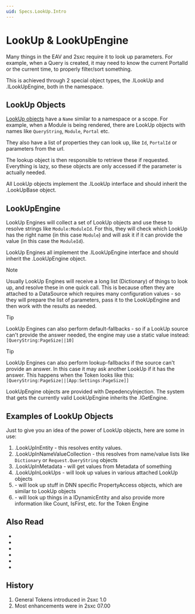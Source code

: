 ```yaml
---
uid: Specs.LookUp.Intro
---
```


# LookUp & LookUpEngine

Many things in the EAV and 2sxc require it to look up parameters. 
For example, when a Query is created, it may need to know the current PortalId or the current time, to properly filter/sort something. 

This is achieved through 2 special object types, the [](xref:ToSic.Eav.LookUp).ILookUp and [](xref:ToSic.Eav.LookUp).ILookUpEngine, both in the [](xref:ToSic.Eav.LookUp) namespace. 



## LookUp Objects

[LookUp objects](xref:ToSic.Eav.LookUp.ILookUp) have a `Name` similar to a namespace or a scope. For example, when a Module is being rendered, there are LookUp objects with names like `QueryString`, `Module`, `Portal` etc. 

They also have a list of properties they can look up, like `Id`, `PortalId` or parameters from the url. 

The lookup object is then responsible to retrieve these if requested. Everything is lazy, so these objects are only accessed if the parameter is actually needed. 

All LookUp objects implement the [](xref:ToSic.Eav.LookUp).ILookUp interface and should inherit the [](xref:ToSic.Eav.LookUp).LookUpBase object. 

## LookUpEngine

LookUp Engines will collect a set of LookUp objects and use these to resolve strings like `Module:ModuleId`. For this, they will check which LookUp has the right name (in this case `Module`) and will ask it if it can provide the value (in this case the `ModuleId`). 

LookUp Engines all implement the [](xref:ToSic.Eav.LookUp).ILookUpEngine interface and should inherit the [](xref:ToSic.Eav.LookUp).LookUpEngine object. 

> [!NOTE]
> Usually LookUp Engines will receive a long list (Dictionary) of things to look up, and resolve these in one quick call. This is because often they are attached to a DataSource which requires many configuration values - so they will prepare the list of parameters, pass it to the LookUpEngine and then work with the results as needed.

> [!TIP]
> LookUp Engines can also perform default-fallbacks - so if a LookUp source can't provide the answer needed, the engine may use a static value instead: 
> `[QueryString:PageSize||10]` 

> [!TIP]
> LookUp Engines can also perform lookup-fallbacks if the source can't provide an answer. In this case it may ask another LookUp if it has the answer. This happens when the Token looks like this:  
> `[QueryString:PageSize||[App:Settings:PageSize]]`

LookUpEngine objects are provided with DepedencyInjection. The system that gets the currently valid LookUpEngine inherits the [](xref:ToSic.Eav.LookUp).IGetEngine.

## Examples of LookUp Objects

Just to give you an idea of the power of LookUp objects, here are some in use:

1. [](xref:ToSic.Eav.LookUp).LookUpInEntity - this resolves entity values. 
1. [](xref:ToSic.Eav.LookUp).LookUpInNameValueCollection - this resolves from name/value lists like `Dictionary` or `Request.QueryString` objects
1. [](xref:ToSic.Eav.LookUp).LookUpInMetadata - will get values from Metadata of something
1. [](xref:ToSic.Eav.LookUp).LookUpInLookUps - will look up values in various attached LookUp objects
1. [](xref:ToSic.Sxc.Dnn.LookUp.LookUpInDnnPropertyAccess) - will look up stuff in DNN specific PropertyAccess objects, which are similar to LookUp objects
1. [](xref:ToSic.Sxc.LookUp.LookUpInDynamicEntity) - will look up things in a IDynamicEntity and also provide more information like Count, IsFirst, etc. for the Token Engine


## Also Read

* [](xref:Specs.DataSources.Configuration)
* [](xref:Specs.LookUp.Tokens)
* [](xref:Specs.DataSources.Api.EnsureConfigurationIsLoaded)
* [](xref:ToSic.Eav.LookUp)
* [](xref:ToSic.Sxc.LookUp)
* [](xref:ToSic.Sxc.Dnn.LookUp)


## History

1. General Tokens introduced in 2sxc 1.0
1. Most enhancements were in 2sxc 07.00

